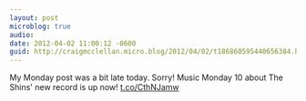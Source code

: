 ```yaml
---
layout: post
microblog: true
audio: 
date: 2012-04-02 11:00:12 -0600
guid: http://craigmcclellan.micro.blog/2012/04/02/t186860595440656384.html
---
```

My Monday post was a bit late today. Sorry! Music Monday 10 about The Shins' new record is up now! [t.co/CthNJamw](http://t.co/CthNJamw)
